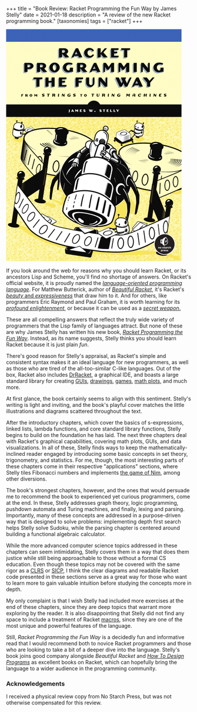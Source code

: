 +++
title = "Book Review: Racket Programming the Fun Way by James Stelly"
date = 2021-01-18
description = "A review of the new Racket programming book."
[taxonomies]
tags = ["racket"]
+++

![Racket Programming the Fun Way Cover](./racket-the-fun-way.png)

If you look around the web for reasons why you should learn Racket, or its ancestors Lisp and Scheme, you'll find no shortage of answers. On Racket's official website, it is proudly named the [*language-oriented programming language*](https://racket-lang.org/). For Matthew Butterick, author of *[Beautiful Racket](https://beautifulracket.com/)*, it's Racket's [*beauty* and *expressiveness*](https://beautifulracket.com/appendix/why-racket-why-lisp.html) that draw him to it. And for others, like programmers Eric Raymond and Paul Graham, it is worth learning for its [*profound enlightenment*,](http://www.catb.org/esr/faqs/hacker-howto.html) or because it can be used as a [*secret weapon*.](http://www.paulgraham.com/avg.html)

These are all compelling answers that reflect the truly wide variety of programmers that the Lisp family of languages attract. But none of these are why James Stelly has written his new book, [*Racket Programming the Fun Way*](https://nostarch.com/racket-programming-fun-way). Instead, as its name suggests, Stelly thinks you should learn Racket because it is just plain *fun*.

There's good reason for Stelly's appraisal, as Racket's simple and consistent syntax makes it an ideal language for new programmers, as well as those who are tired of the all-too-similar C-like languages. Out of the box, Racket also includes [DrRacket](https://docs.racket-lang.org/drracket/), a graphical IDE, and boasts a large standard library for creating [GUIs](https://docs.racket-lang.org/gui/), [drawings](https://docs.racket-lang.org/draw/index.html), [games](https://docs.racket-lang.org/games/index.html), [math plots](https://docs.racket-lang.org/plot/), and much more.

At first glance, the book certainly seems to align with this sentiment. Stelly's writing is light and inviting, and the book's playful cover matches the little illustrations and diagrams scattered throughout the text. 

After the introductory chapters, which cover the basics of s-expressions, linked lists, lambda functions, and core standard library functions, Stelly begins to build on the foundation he has laid. The next three chapters deal with Racket's graphical capabilities, covering math plots, GUIs, and data visualizations. In all of these, Stelly finds ways to keep the mathematically-inclined reader engaged by introducing some basic concepts in set theory, trigonometry, and statistics. For me, though, the most interesting parts of these chapters come in their respective "applications" sections, where Stelly tiles Fibonacci numbers and implements [the game of Nim](https://en.wikipedia.org/wiki/Nim), among other diversions.

The book's strongest chapters, however, and the ones that would persuade me to recommend the book to experienced yet curious programmers, come at the end. In these, Stelly addresses graph theory, logic programming, pushdown automata and Turing machines, and finally, lexing and parsing. Importantly, many of these concepts are addressed in a purpose-driven way that is designed to solve problems: implementing depth first search helps Stelly solve Sudoku, while the parsing chapter is centered around building a functional algebraic calculator.

While the more advanced computer science topics addressed in these chapters can seem intimidating, Stelly covers them in a way that does them justice while still being approachable to those without a formal CS education. Even though these topics may not be covered with the same rigor as a [CLRS](https://en.wikipedia.org/wiki/Introduction_to_Algorithms) or [SICP](https://mitpress.mit.edu/sites/default/files/sicp/full-text/book/book.html), I think the clear diagrams and readable Racket code presented in these sections serve as a great way for those who want to learn more to gain valuable intuition before studying the concepts more in depth.

My only complaint is that I wish Stelly had included more exercises at the end of these chapters, since they are deep topics that warrant more exploring by the reader. It is also disappointing that Stelly did not find any space to include a treatment of Racket [macros](https://docs.racket-lang.org/guide/macros.html), since they are one of the most unique and powerful features of the language.

Still, *Racket Programming the Fun Way* is a decidedly fun and informative read that I would recommend both to novice Racket programmers and those who are looking to take a bit of a deeper dive into the language. Stelly's book joins good company alongside *Beautiful Racket* and [*How To Design Programs*](https://htdp.org/) as excellent books on Racket, which can hopefully bring the language to a wider audience in the programming community.

### Acknowledgements

I received a physical review copy from No Starch Press, but was not otherwise compensated for this review.
